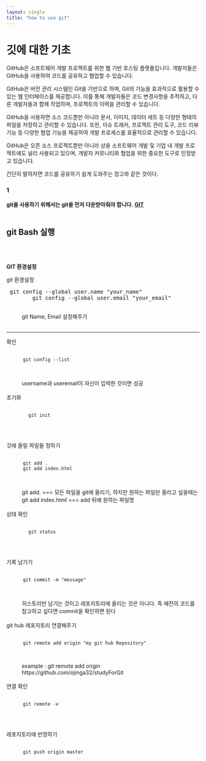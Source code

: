 ```yaml
---
layout: single
title: "how to use git"
---
```


# 깃에 대한 기초

GitHub은 소프트웨어 개발 프로젝트를 위한 웹 기반 호스팅 플랫폼입니다. 개발자들은 GitHub을 사용하여 코드를 공유하고 협업할 수 있습니다.  <br/>

GitHub은 버전 관리 시스템인 Git을 기반으로 하며, Git의 기능을 효과적으로 활용할 수 있는 웹 인터페이스를 제공합니다. 이를 통해 개발자들은 코드 변경사항을 추적하고, 다른 개발자들과 함께 작업하며, 프로젝트의 이력을 관리할 수 있습니다.<br/>

GitHub을 사용하면 소스 코드뿐만 아니라 문서, 이미지, 데이터 세트 등 다양한 형태의 파일을 저장하고 관리할 수 있습니다. 또한, 이슈 트래커, 프로젝트 관리 도구, 코드 리뷰 기능 등 다양한 협업 기능을 제공하여 개발 프로세스를 효율적으로 관리할 수 있습니다.<br/>

GitHub은 오픈 소스 프로젝트뿐만 아니라 상용 소프트웨어 개발 및 기업 내 개발 프로젝트에도 널리 사용되고 있으며, 개발자 커뮤니티와 협업을 위한 중요한 도구로 인정받고 있습니다.<br/>

간단히 말하자면 코드를 공유하기 쉽게 도와주는 창고와 같은 것이다.


### 1

**git을 사용하기 위해서는 git을 먼저 다운받아줘야 합니다.**
**[GIT](http://git.scm.com/downloads "git")**
<br/><br/>

**git Bash 실행**
------

<br/><br/>

<dl>

**GIT 환경설정**
<dt>git 환경설정</dt>
  <pre> git config --global user.name "your_name"    
        git config --global user.email "your_email" 
  </pre>
  <dd>git Name, Email 설정해주기</dd><br/>

  ------

<dt>확인</dt>
  <pre>
    <code>
      git config --list  
    </code>
  </pre>
  <dd>username과 useremail이 자신이 입력한 것이면 성공</dd><br/>

<dt>초기화</dt>
  <pre>
      <code>
        git init
      </code>
  </pre><br/>

<dt>깃에 올릴 파일들 정하기</dt>
  <pre>
    <code>
      git add .
      git add index.html
    </code>
  </pre>
  <dd>git add. === 모든 파일을 git에 올리기, 하지만 원하는 파일만 올리고 싶을때는</dd>
  <dd>git add index.html === add 뒤에 원하는 파일명 </dd><br/> 

<dt>상태 확인</dt>
  <pre>
    <code>
        git status
    </code>
  </pre><br/>
  
<dt>기록 남기기</dt>
  <pre>
    <code>
      git commit -m "message"
    </code>
  </pre>

  <dd>히스토리만 남기는 것이고 레포지토리에 올리는 것은
       아니다. 즉 예전의 코드를 참고하고 싶다면 commit을 확인하면 된다
  </dd><br/>

  
<dt>git hub 레포지토리 연결해주기</dt>
  <pre>
    <code>
      git remote add origin "my git hub Repository"
    </code>
  </pre>
  <dd>
   example : git remote add origin https://github.com/ojinga32/studyForGit
  </dd> <br/>


<dt>연결 확인</dt>
  <pre>
    <code>
      git remote -v
    </code>
  </pre><br/>

<dt>레포지토리에 반영하기</dt>
  <pre>
    <code>
      git push origin master
    </code>
  </pre>
  
</dl>
